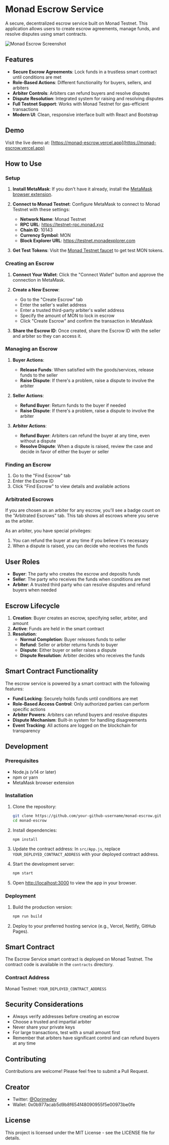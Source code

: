 # Monad Escrow Service

A secure, decentralized escrow service built on Monad Testnet. This application allows users to create escrow agreements, manage funds, and resolve disputes using smart contracts.

![Monad Escrow Screenshot](https://placeholder-image.com/monad-escrow-screenshot.png)

## Features

- **Secure Escrow Agreements**: Lock funds in a trustless smart contract until conditions are met
- **Role-Based Actions**: Different functionality for buyers, sellers, and arbiters
- **Arbiter Controls**: Arbiters can refund buyers and resolve disputes
- **Dispute Resolution**: Integrated system for raising and resolving disputes
- **Full Testnet Support**: Works with Monad Testnet for gas-efficient transactions
- **Modern UI**: Clean, responsive interface built with React and Bootstrap

## Demo

Visit the live demo at: [https://monad-escrow.vercel.app](https://monad-escrow.vercel.app)

## How to Use

### Setup

1. **Install MetaMask**: If you don't have it already, install the [MetaMask browser extension](https://metamask.io/).

2. **Connect to Monad Testnet**: Configure MetaMask to connect to Monad Testnet with these settings:
   - **Network Name**: Monad Testnet
   - **RPC URL**: https://testnet-rpc.monad.xyz
   - **Chain ID**: 10143
   - **Currency Symbol**: MON
   - **Block Explorer URL**: https://testnet.monadexplorer.com

3. **Get Test Tokens**: Visit the [Monad Testnet faucet](https://testnet.monad.xyz/) to get test MON tokens.

### Creating an Escrow

1. **Connect Your Wallet**: Click the "Connect Wallet" button and approve the connection in MetaMask.

2. **Create a New Escrow**:
   - Go to the "Create Escrow" tab
   - Enter the seller's wallet address
   - Enter a trusted third-party arbiter's wallet address
   - Specify the amount of MON to lock in escrow
   - Click "Create Escrow" and confirm the transaction in MetaMask

3. **Share the Escrow ID**: Once created, share the Escrow ID with the seller and arbiter so they can access it.

### Managing an Escrow

1. **Buyer Actions**:
   - **Release Funds**: When satisfied with the goods/services, release funds to the seller
   - **Raise Dispute**: If there's a problem, raise a dispute to involve the arbiter

2. **Seller Actions**:
   - **Refund Buyer**: Return funds to the buyer if needed
   - **Raise Dispute**: If there's a problem, raise a dispute to involve the arbiter

3. **Arbiter Actions**:
   - **Refund Buyer**: Arbiters can refund the buyer at any time, even without a dispute
   - **Resolve Dispute**: When a dispute is raised, review the case and decide in favor of either the buyer or seller

### Finding an Escrow

1. Go to the "Find Escrow" tab
2. Enter the Escrow ID
3. Click "Find Escrow" to view details and available actions

### Arbitrated Escrows

If you are chosen as an arbiter for any escrow, you'll see a badge count on the "Arbitrated Escrows" tab. This tab shows all escrows where you serve as the arbiter.

As an arbiter, you have special privileges:
1. You can refund the buyer at any time if you believe it's necessary
2. When a dispute is raised, you can decide who receives the funds

## User Roles

- **Buyer**: The party who creates the escrow and deposits funds
- **Seller**: The party who receives the funds when conditions are met
- **Arbiter**: A trusted third party who can resolve disputes and refund buyers when needed

## Escrow Lifecycle

1. **Creation**: Buyer creates an escrow, specifying seller, arbiter, and amount
2. **Active**: Funds are held in the smart contract
3. **Resolution**: 
   - **Normal Completion**: Buyer releases funds to seller
   - **Refund**: Seller or arbiter returns funds to buyer
   - **Dispute**: Either buyer or seller raises a dispute
   - **Dispute Resolution**: Arbiter decides who receives the funds

## Smart Contract Functionality

The escrow service is powered by a smart contract with the following features:

- **Fund Locking**: Securely holds funds until conditions are met
- **Role-Based Access Control**: Only authorized parties can perform specific actions
- **Arbiter Powers**: Arbiters can refund buyers and resolve disputes
- **Dispute Mechanism**: Built-in system for handling disagreements
- **Event Tracking**: All actions are logged on the blockchain for transparency

## Development

### Prerequisites

- Node.js (v14 or later)
- npm or yarn
- MetaMask browser extension

### Installation

1. Clone the repository:
   ```bash
   git clone https://github.com/your-github-username/monad-escrow.git
   cd monad-escrow
   ```

2. Install dependencies:
   ```bash
   npm install
   ```

3. Update the contract address:
   In `src/App.js`, replace `YOUR_DEPLOYED_CONTRACT_ADDRESS` with your deployed contract address.

4. Start the development server:
   ```bash
   npm start
   ```

5. Open [http://localhost:3000](http://localhost:3000) to view the app in your browser.

### Deployment

1. Build the production version:
   ```bash
   npm run build
   ```

2. Deploy to your preferred hosting service (e.g., Vercel, Netlify, GitHub Pages).

## Smart Contract

The Escrow Service smart contract is deployed on Monad Testnet. The contract code is available in the `contracts` directory.

### Contract Address

Monad Testnet: `YOUR_DEPLOYED_CONTRACT_ADDRESS`

## Security Considerations

- Always verify addresses before creating an escrow
- Choose a trusted and impartial arbiter
- Never share your private keys
- For large transactions, test with a small amount first
- Remember that arbiters have significant control and can refund buyers at any time

## Contributing

Contributions are welcome! Please feel free to submit a Pull Request.

## Creator

- Twitter: [@Oprimedev](https://twitter.com/Oprimedev)
- Wallet: 0x0b977acab5d9b8f654f48090955f5e00973be0fe

## License

This project is licensed under the MIT License - see the LICENSE file for details.